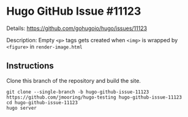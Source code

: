 # Hugo GitHub Issue #11123

Details: <https://github.com/gohugoio/hugo/issues/11123>

Description: Empty `<p>` tags gets created when `<img>` is wrapped by `<figure>` in `render-image.html`

## Instructions

Clone this branch of the repository and build the site.

```text
git clone --single-branch -b hugo-github-issue-11123 https://github.com/jmooring/hugo-testing hugo-github-issue-11123
cd hugo-github-issue-11123
hugo server
```

